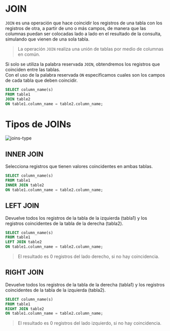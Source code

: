 # JOIN

`JOIN` es una operación que hace coincidir los registros de una
tabla con los registros de otra, a partir de uno o más campos, de
manera que las columnas puedan ser colocadas lado a lado en el
resultado de la consulta, simulando que vienen de una sola tabla.

>La operación `JOIN` realiza una unión de tablas por medio de
columnas en común.

Si solo se utiliza la palabra reservada `JOIN`, obtendremos los
registros que coinciden entre las tablas.   
Con el uso de la palabra
reservada `ON` especificamos cuales son los campos de cada
tabla que deben coincidir.
```sql
SELECT column_name(s)
FROM table1
JOIN table2
ON table1.column_name = table2.column_name;
```
# Tipos de JOINs

![joins-type](https://estradawebgroup.com/ImagesUpload/sql-joins.jpg)

## INNER JOIN

Selecciona registros que tienen valores coincidentes en ambas tablas.
```sql
SELECT column_name(s)
FROM table1
INNER JOIN table2
ON table1.column_name = table2.column_name;
```
## LEFT JOIN

Devuelve todos los registros de la tabla de la izquierda (tabla1) y los registros coincidentes de la tabla de la derecha (tabla2). 
```sql
SELECT column_name(s)
FROM table1
LEFT JOIN table2
ON table1.column_name = table2.column_name;
```
> El resultado es 0 registros del lado derecho, si no hay coincidencia.

## RIGHT JOIN

Devuelve todos los registros de la tabla de la derecha (tabla1) y los registros coincidentes de la tabla de la izquierda (tabla2). 
```sql
SELECT column_name(s)
FROM table1
RIGHT JOIN table2
ON table1.column_name = table2.column_name;
```
> El resultado es 0 registros del lado izquierdo, si no hay coincidencia.

